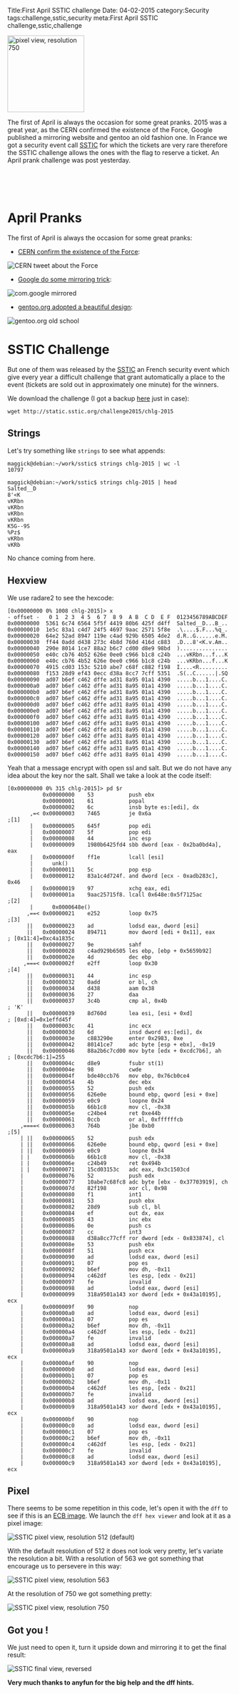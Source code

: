 Title:First April SSTIC challenge
Date: 04-02-2015
category:Security
tags:challenge,sstic,security
meta:First April SSTIC challenge,sstic,challenge

<img class="align-left" src="/media/2015.04/sstic_res_750.PNG"
alt="pixel view, resolution 750" width="172">

The first of April is always the occasion for some great pranks.
2015 was a great year, as the CERN confirmed the existence of the Force, Google
published a mirroring website and gentoo an old fashion one.
In France we got a security event call [SSTIC](https://www.sstic.org) for which
the tickets are very rare therefore the SSTIC challenge allows the ones with the
flag to reserve a ticket. An April prank challenge was post yesterday.
<!-- PELICAN_END_SUMMARY -->

<br/><br/><br/>
# April Pranks

The first of April is always the occasion for some great pranks:

  * [CERN confirm the existence of the Force](http://twitter.com/CERN/status/583147747710263296):

![CERN tweet about the Force](/media/2015.04/twitter.com_CERN_status_583147747710263296.PNG)

  * [Google do some mirroring trick](http://com.google):

![com.google mirrored](/media/2015.04/com.google.PNG)

  * [gentoo.org adopted a beautiful design](http://gentoo.org):

![gentoo.org old school](/media/2015.04/gentoo.org.PNG)

# SSTIC Challenge

But one of them was released by the [SSTIC](https://www.sstic.org) an French
security event which give every year a difficult challenge that grant
automatically a place to the event (tickets are sold out in approximately one
minute) for the winners.

We download the challenge (I got a backup [here](/media/2015.04/chlg-2015) just
in case):

    wget http://static.sstic.org/challenge2015/chlg-2015

## Strings

Let's try something like `strings` to see what appends:

    maggick@debian:~/work/sstic$ strings chlg-2015 | wc -l
    10797

    maggick@debian:~/work/sstic$ strings chlg-2015 | head
    Salted__D
    8'<K
    vKRbn
    vKRbn
    vKRbn
    vKRbn
    K5G--9S
    %Pz$
    vKRbn
    vKRb

No chance coming from here.

## Hexview

We use radare2 to see the hexcode:

    [0x00000000 0% 1008 chlg-2015]> x
    - offset -   0 1  2 3  4 5  6 7  8 9  A B  C D  E F  0123456789ABCDEF
    0x00000000  5361 6c74 6564 5f5f 4419 80b6 425f d4ff  Salted__D...B_..
    0x00000010  1e5c 83a1 c4d7 24f5 4697 9aac 2571 5f8e  .\....$.F...%q_.
    0x00000020  64e2 52ad 8947 119e c4ad 929b 6505 4de2  d.R..G......e.M.
    0x00000030  ff44 0add d438 273c 4b8d 760d 416d c883  .D...8'<K.v.Am..
    0x00000040  290e 8014 1ce7 88a2 b6c7 cd00 d8e9 98bd  )...............
    0x00000050  e40c cb76 4b52 626e 0ee0 c966 b1c8 c24b  ...vKRbn...f...K
    0x00000060  e40c cb76 4b52 626e 0ee0 c966 b1c8 c24b  ...vKRbn...f...K
    0x00000070  4915 cd03 153c 5210 abe7 c68f c882 f198  I....<R.........
    0x00000080  f153 28d9 ef43 0ecc d38a 8cc7 7cff 5351  .S(..C......|.SQ
    0x00000090  ad07 b6ef c462 dffe ad31 8a95 01a1 4390  .....b...1....C.
    0x000000a0  ad07 b6ef c462 dffe ad31 8a95 01a1 4390  .....b...1....C.
    0x000000b0  ad07 b6ef c462 dffe ad31 8a95 01a1 4390  .....b...1....C.
    0x000000c0  ad07 b6ef c462 dffe ad31 8a95 01a1 4390  .....b...1....C.
    0x000000d0  ad07 b6ef c462 dffe ad31 8a95 01a1 4390  .....b...1....C.
    0x000000e0  ad07 b6ef c462 dffe ad31 8a95 01a1 4390  .....b...1....C.
    0x000000f0  ad07 b6ef c462 dffe ad31 8a95 01a1 4390  .....b...1....C.
    0x00000100  ad07 b6ef c462 dffe ad31 8a95 01a1 4390  .....b...1....C.
    0x00000110  ad07 b6ef c462 dffe ad31 8a95 01a1 4390  .....b...1....C.
    0x00000120  ad07 b6ef c462 dffe ad31 8a95 01a1 4390  .....b...1....C.
    0x00000130  ad07 b6ef c462 dffe ad31 8a95 01a1 4390  .....b...1....C.
    0x00000140  ad07 b6ef c462 dffe ad31 8a95 01a1 4390  .....b...1....C.
    0x00000150  ad07 b6ef c462 dffe ad31 8a95 01a1 4390  .....b...1....C.

Yeah that a message encrypt with open ssl and salt. But we do not have any idea
about the key nor the salt. Shall we take a look at the code itself:

    [0x00000000 0% 315 chlg-2015]> pd $r
               0x00000000    53           push ebx
               0x00000001    61           popal
               0x00000002    6c           insb byte es:[edi], dx
           ,=< 0x00000003    7465         je 0x6a                          ;[1]
           |   0x00000005    645f         pop edi
           |   0x00000007    5f           pop edi
           |   0x00000008    44           inc esp
           |   0x00000009    1980b6425fd4 sbb dword [eax - 0x2ba0bd4a], eax
           |   0x0000000f    ff1e         lcall [esi]
           |      unk()
           |   0x00000011    5c           pop esp
           |   0x00000012    83a1c4d724f. and dword [ecx - 0xadb283c], 0x46
           |   0x00000019    97           xchg eax, edi
           |   0x0000001a    9aac25715f8. lcall 0x648e:0x5f7125ac          ;[2]
           |      0x0000648e()
          ,==< 0x00000021    e252         loop 0x75                        ;[3]
          ||   0x00000023    ad           lodsd eax, dword [esi]
          ||   0x00000024    894711       mov dword [edi + 0x11], eax       ; [0x11:4]=0xc4a1835c
          ||   0x00000027    9e           sahf
          ||   0x00000028    c4ad929b6505 les ebp, [ebp + 0x5659b92]
          ||   0x0000002e    4d           dec ebp
         ,===< 0x0000002f    e2ff         loop 0x30                        ;[4]
          ||   0x00000031    44           inc esp
          ||   0x00000032    0add         or bl, ch
          ||   0x00000034    d438         aam 0x38
          ||   0x00000036    27           daa
          ||   0x00000037    3c4b         cmp al, 0x4b                     ; 'K'
          ||   0x00000039    8d760d       lea esi, [esi + 0xd]              ; [0xd:4]=0x1effd45f
          ||   0x0000003c    41           inc ecx
          ||   0x0000003d    6d           insd dword es:[edi], dx
          ||   0x0000003e    c883290e     enter 0x2983, 0xe
          ||   0x00000042    80141ce7     adc byte [esp + ebx], -0x19
          ||   0x00000046    88a2b6c7cd00 mov byte [edx + 0xcdc7b6], ah     ; [0xcdc7b6:1]=255
          ||   0x0000004c    d8e9         fsubr st(1)
          ||   0x0000004e    98           cwde
          ||   0x0000004f    bde40ccb76   mov ebp, 0x76cb0ce4
          ||   0x00000054    4b           dec ebx
          ||   0x00000055    52           push edx
          ||   0x00000056    626e0e       bound ebp, qword [esi + 0xe]
          ||   0x00000059    e0c9         loopne 0x24
          ||   0x0000005b    66b1c8       mov cl, -0x38
          ||   0x0000005e    c24be4       ret 0xe44b
          ||   0x00000061    0ccb         or al, 0xffffffcb
        ,====< 0x00000063    764b         jbe 0xb0                         ;[5]
        | ||   0x00000065    52           push edx
        | ||   0x00000066    626e0e       bound ebp, qword [esi + 0xe]
        | ||   0x00000069    e0c9         loopne 0x34
        | |    0x0000006b    66b1c8       mov cl, -0x38
        | |    0x0000006e    c24b49       ret 0x494b
        | |    0x00000071    15cd03153c   adc eax, 0x3c1503cd
        |      0x00000076    52           push edx
        |      0x00000077    10abe7c68fc8 adc byte [ebx - 0x37703919], ch
        |      0x0000007d    82f198       xor cl, 0x98
        |      0x00000080    f1           int1
        |      0x00000081    53           push ebx
        |      0x00000082    28d9         sub cl, bl
        |      0x00000084    ef           out dx, eax
        |      0x00000085    43           inc ebx
        |      0x00000086    0e           push cs
        |      0x00000087    cc           int3
        |      0x00000088    d38a8cc77cff ror dword [edx - 0x833874], cl
        |      0x0000008e    53           push ebx
        |      0x0000008f    51           push ecx
        |      0x00000090    ad           lodsd eax, dword [esi]
        |      0x00000091    07           pop es
        |      0x00000092    b6ef         mov dh, -0x11
        |      0x00000094    c462df       les esp, [edx - 0x21]
        |      0x00000097    fe           invalid
        |      0x00000098    ad           lodsd eax, dword [esi]
        |      0x00000099    318a9501a143 xor dword [edx + 0x43a10195], ecx
        |      0x0000009f    90           nop
        |      0x000000a0    ad           lodsd eax, dword [esi]
        |      0x000000a1    07           pop es
        |      0x000000a2    b6ef         mov dh, -0x11
        |      0x000000a4    c462df       les esp, [edx - 0x21]
        |      0x000000a7    fe           invalid
        |      0x000000a8    ad           lodsd eax, dword [esi]
        |      0x000000a9    318a9501a143 xor dword [edx + 0x43a10195], ecx
        |      0x000000af    90           nop
        |      0x000000b0    ad           lodsd eax, dword [esi]
        |      0x000000b1    07           pop es
        |      0x000000b2    b6ef         mov dh, -0x11
        |      0x000000b4    c462df       les esp, [edx - 0x21]
        |      0x000000b7    fe           invalid
        |      0x000000b8    ad           lodsd eax, dword [esi]
        |      0x000000b9    318a9501a143 xor dword [edx + 0x43a10195], ecx
        |      0x000000bf    90           nop
        |      0x000000c0    ad           lodsd eax, dword [esi]
        |      0x000000c1    07           pop es
        |      0x000000c2    b6ef         mov dh, -0x11
        |      0x000000c4    c462df       les esp, [edx - 0x21]
        |      0x000000c7    fe           invalid
        |      0x000000c8    ad           lodsd eax, dword [esi]
        |      0x000000c9    318a9501a143 xor dword [edx + 0x43a10195], ecx

## Pixel

There seems to be some repetition in this code, let's open it with the `dff` to
see if this is an
[ECB image](http://en.wikipedia.org/wiki/Block_cipher_mode_of_operation#Electronic_Codebook_.28ECB.29).
We launch the `dff hex viewer` and look at it as a pixel image:

![SSTIC pixel view, resolution 512 (default)](/media/2015.04/sstic_init_res_512.PNG)

With the default resolution of 512 it does not look very pretty, let's variate
the resolution a bit. With a resolution of 563 we got something that encourage
us to persevere in this way:

![SSTIC pixel view, resolution 563](/media/2015.04/sstic_res_563.PNG)

At the resolution of 750 we got something pretty:

![SSTIC pixel view, resolution 750](/media/2015.04/sstic_res_750.PNG)

## Got you !

We just need to open it, turn it upside down and mirroring it to get the final
result:

![SSTIC final view, reversed](/media/2015.04/sstic_final.PNG)

**Very much thanks to anyfun for the big help and the dff hints.**
